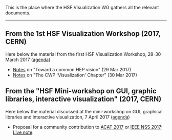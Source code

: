 This is the place where the HSF Visualization WG gathers all the relevant documents.

----

## From the 1st HSF Visualization Workshop (2017, CERN)

Here below the material from the first HSF Visualization Workshop, 28-30 March 2017 ([agenda](https://indico.cern.ch/event/617054/))

* [Notes](https://github.com/ric-bianchi/Visualization/blob/master/documents/HSFVisualizationWorkshop-LiveNotes-29March2017.pdf) on "Toward a common HEP vision" (29 Mar 2017)
* [Notes](https://github.com/ric-bianchi/Visualization/blob/master/documents/HSFVisualizationWorkshop-30March2017.pdf) on "The CWP 'Visualization' Chapter" (30 Mar 2017)

## From the "HSF Mini-workshop on GUI, graphic libraries, interactive visualization" (2017, CERN)

Here below the material discussed at the mini-workshop on GUI, graphical libraries and interactive visualization, 7 April 2017  ([agenda](https://indico.cern.ch/event/628675/))

* Proposal for a community contribution to [ACAT 2017](https://indico.cern.ch/event/567550/) or [IEEE NSS 2017](http://www.nss-mic.org/2017/Welcome.asp): 
[Live note](https://docs.google.com/document/d/1N9CejxHvQv_BtzioRdHVkzbdNTYTJVNqXSeMSnfgy3g/edit#heading=h.7q34z5ajm26m).
